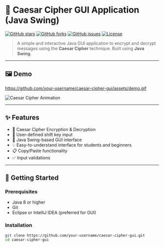 # 🔐 Caesar Cipher GUI Application (Java Swing)

[![GitHub stars](https://img.shields.io/github/stars/your-username/caesar-cipher-gui?style=social)](https://github.com/your-username/caesar-cipher-gui/stargazers)
[![GitHub forks](https://img.shields.io/github/forks/your-username/caesar-cipher-gui?style=social)](https://github.com/your-username/caesar-cipher-gui/network/members)
[![GitHub issues](https://img.shields.io/github/issues/your-username/caesar-cipher-gui)](https://github.com/your-username/caesar-cipher-gui/issues)
[![License](https://img.shields.io/github/license/your-username/caesar-cipher-gui)](LICENSE)

> A simple and interactive Java GUI application to encrypt and decrypt messages using the **Caesar Cipher** technique. Built using **Java Swing**.

---

## 🖼️ Demo

https://github.com/your-username/caesar-cipher-gui/assets/demo.gif

![Caesar Cipher Animation](https://media.giphy.com/media/YqyyNRAV5YzkuEKZP2/giphy.gif)

---

## ✨ Features

- 🔐 Caesar Cipher Encryption & Decryption
- 🧮 User-defined shift key input
- 🎨 Java Swing-based GUI interface
- 💡 Easy-to-understand interface for students and beginners
- 📋 Copy/Paste functionality
- ✅ Input validations

---

## 🚀 Getting Started

### Prerequisites

- Java 8 or higher
- Git
- Eclipse or IntelliJ IDEA (preferred for GUI)

### Installation

```bash
git clone https://github.com/your-username/caesar-cipher-gui.git
cd caesar-cipher-gui
